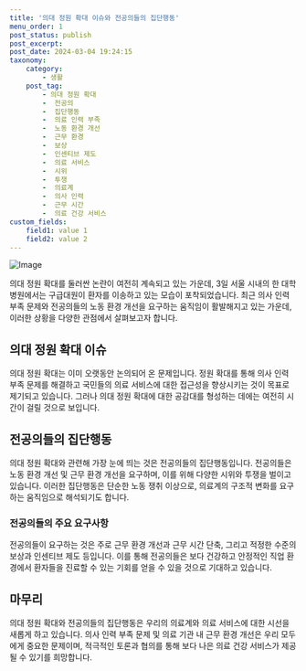 ```yaml
---
title: '의대 정원 확대 이슈와 전공의들의 집단행동'
menu_order: 1
post_status: publish
post_excerpt: 
post_date: 2024-03-04 19:24:15
taxonomy:
    category:
        - 생활
    post_tag:
        - 의대 정원 확대
        -  전공의
        -  집단행동
        -  의료 인력 부족
        -  노동 환경 개선
        -  근무 환경
        -  보상
        -  인센티브 제도
        -  의료 서비스
        -  시위
        -  투쟁
        -  의료계
        -  의사 인력
        -  근무 시간
        -  의료 건강 서비스
custom_fields:
    field1: value 1
    field2: value 2
---
```


![Image](https://imgnews.pstatic.net/image/374/2024/03/04/0000372859_001_20240304083903683.jpg?type=w647)

의대 정원 확대를 둘러싼 논란이 여전히 계속되고 있는 가운데, 3일 서울 시내의 한 대학병원에서는 구급대원이 환자를 이송하고 있는 모습이 포착되었습니다. 최근 의사 인력 부족 문제와 전공의들의 노동 환경 개선을 요구하는 움직임이 활발해지고 있는 가운데, 이러한 상황을 다양한 관점에서 살펴보고자 합니다.
## 의대 정원 확대 이슈
의대 정원 확대는 이미 오랫동안 논의되어 온 문제입니다. 정원 확대를 통해 의사 인력 부족 문제를 해결하고 국민들의 의료 서비스에 대한 접근성을 향상시키는 것이 목표로 제기되고 있습니다. 그러나 의대 정원 확대에 대한 공감대를 형성하는 데에는 여전히 시간이 걸릴 것으로 보입니다.
## 전공의들의 집단행동
의대 정원 확대와 관련해 가장 눈에 띄는 것은 전공의들의 집단행동입니다. 전공의들은 노동 환경 개선 및 근무 환경 개선을 요구하며, 이를 위해 다양한 시위와 투쟁을 벌이고 있습니다. 이러한 집단행동은 단순한 노동 쟁취 이상으로, 의료계의 구조적 변화를 요구하는 움직임으로 해석되기도 합니다.
### 전공의들의 주요 요구사항
전공의들이 요구하는 것은 주로 근무 환경 개선과 근무 시간 단축, 그리고 적정한 수준의 보상과 인센티브 제도 등입니다. 이를 통해 전공의들은 보다 건강하고 안정적인 직업 환경에서 환자들을 진료할 수 있는 기회를 얻을 수 있을 것으로 기대하고 있습니다.
## 마무리
의대 정원 확대와 전공의들의 집단행동은 우리의 의료계와 의료 서비스에 대한 시선을 새롭게 하고 있습니다. 의사 인력 부족 문제 및 의료 기관 내 근무 환경 개선은 우리 모두에게 중요한 문제이며, 적극적인 토론과 협의를 통해 보다 나은 의료 건강 서비스가 제공될 수 있기를 희망합니다.
